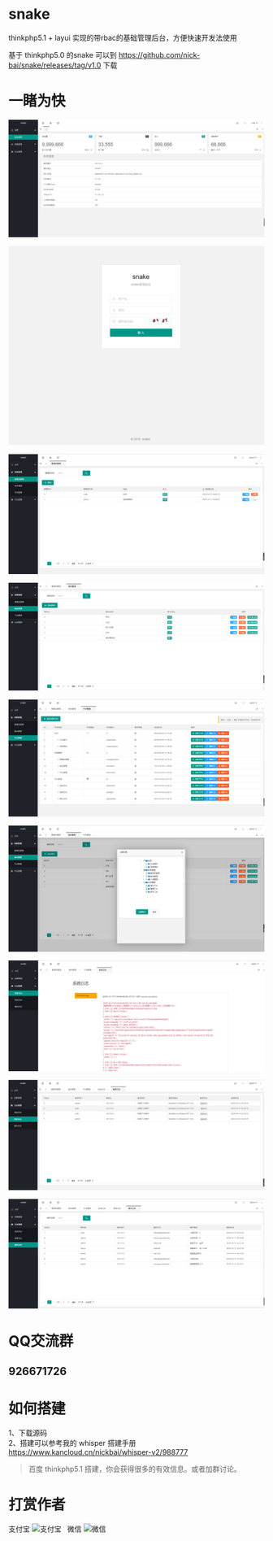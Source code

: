 # snake
thinkphp5.1 + layui 实现的带rbac的基础管理后台，方便快速开发法使用

基于 thinkphp5.0 的snake 可以到 https://github.com/nick-bai/snake/releases/tag/v1.0 下载

# 一睹为快
![](./screenshoot/1.png) 

![](./screenshoot/2.png) 

![](./screenshoot/3.png) 

![](./screenshoot/4.png) 

![](./screenshoot/5.png) 

![](./screenshoot/6.png) 

![](./screenshoot/7.png) 

![](./screenshoot/8.png) 

![](./screenshoot/9.png) 

# QQ交流群
## 926671726 

# 如何搭建
1、下载源码   
2、搭建可以参考我的 whisper 搭建手册  
https://www.kancloud.cn/nickbai/whisper-v2/988777

> 百度 thinkphp5.1 搭建，你会获得很多的有效信息。或者加群讨论。

# 打赏作者  
支付宝
![支付宝](http://www.baiyf.com/media/AliPay_200.png)  
微信
![微信](http://www.baiyf.com/media/WeixinPay_200.png) 
